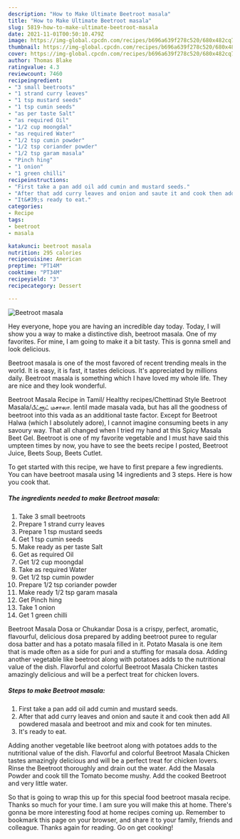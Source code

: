 ```yaml
---
description: "How to Make Ultimate Beetroot masala"
title: "How to Make Ultimate Beetroot masala"
slug: 5819-how-to-make-ultimate-beetroot-masala
date: 2021-11-01T00:50:10.479Z
image: https://img-global.cpcdn.com/recipes/b696a639f278c520/680x482cq70/beetroot-masala-recipe-main-photo.jpg
thumbnail: https://img-global.cpcdn.com/recipes/b696a639f278c520/680x482cq70/beetroot-masala-recipe-main-photo.jpg
cover: https://img-global.cpcdn.com/recipes/b696a639f278c520/680x482cq70/beetroot-masala-recipe-main-photo.jpg
author: Thomas Blake
ratingvalue: 4.3
reviewcount: 7460
recipeingredient:
- "3 small beetroots"
- "1 strand curry leaves"
- "1 tsp mustard seeds"
- "1 tsp cumin seeds"
- "as per taste Salt"
- "as required Oil"
- "1/2 cup moongdal"
- "as required Water"
- "1/2 tsp cumin powder"
- "1/2 tsp coriander powder"
- "1/2 tsp garam masala"
- "Pinch hing"
- "1 onion"
- "1 green chilli"
recipeinstructions:
- "First take a pan add oil add cumin and mustard seeds."
- "After that add curry leaves and onion and saute it and cook then add All powdered masala and beetroot and mix and cook for ten minutes."
- "It&#39;s ready to eat."
categories:
- Recipe
tags:
- beetroot
- masala

katakunci: beetroot masala 
nutrition: 295 calories
recipecuisine: American
preptime: "PT14M"
cooktime: "PT34M"
recipeyield: "3"
recipecategory: Dessert

---
```



![Beetroot masala](https://img-global.cpcdn.com/recipes/b696a639f278c520/680x482cq70/beetroot-masala-recipe-main-photo.jpg)

Hey everyone, hope you are having an incredible day today. Today, I will show you a way to make a distinctive dish, beetroot masala. One of my favorites. For mine, I am going to make it a bit tasty. This is gonna smell and look delicious.

Beetroot masala is one of the most favored of recent trending meals in the world. It is easy, it is fast, it tastes delicious. It's appreciated by millions daily. Beetroot masala is something which I have loved my whole life. They are nice and they look wonderful.

Beetroot Masala Recipe in Tamil/ Healthy recipes/Chettinad Style Beetroot Masala/பீட்ரூட் மசாலா. lentil made masala vada, but has all the goodness of beetroot into this vada as an additional taste factor. Except for Beetroot Halwa (which I absolutely adore), I cannot imagine consuming beets in any savoury way. That all changed when I tried my hand at this Spicy Masala Beet Gel. Beetroot is one of my favorite vegetable and I must have said this umpteen times by now, you have to see the beets recipe I posted, Beetroot Juice, Beets Soup, Beets Cutlet.


To get started with this recipe, we have to first prepare a few ingredients. You can have beetroot masala using 14 ingredients and 3 steps. Here is how you cook that.

<!--inarticleads1-->

##### The ingredients needed to make Beetroot masala:

1. Take 3 small beetroots
1. Prepare 1 strand curry leaves
1. Prepare 1 tsp mustard seeds
1. Get 1 tsp cumin seeds
1. Make ready as per taste Salt
1. Get as required Oil
1. Get 1/2 cup moongdal
1. Take as required Water
1. Get 1/2 tsp cumin powder
1. Prepare 1/2 tsp coriander powder
1. Make ready 1/2 tsp garam masala
1. Get Pinch hing
1. Take 1 onion
1. Get 1 green chilli


Beetroot Masala Dosa or Chukandar Dosa is a crispy, perfect, aromatic, flavourful, delicious dosa prepared by adding beetroot puree to regular dosa batter and has a potato masala filled in it. Potato Masala is one item that is made often as a side for puri and a stuffing for masala dosa. Adding another vegetable like beetroot along with potatoes adds to the nutritional value of the dish. Flavorful and colorful Beetroot Masala Chicken tastes amazingly delicious and will be a perfect treat for chicken lovers. 

<!--inarticleads2-->

##### Steps to make Beetroot masala:

1. First take a pan add oil add cumin and mustard seeds.
1. After that add curry leaves and onion and saute it and cook then add All powdered masala and beetroot and mix and cook for ten minutes.
1. It&#39;s ready to eat.


Adding another vegetable like beetroot along with potatoes adds to the nutritional value of the dish. Flavorful and colorful Beetroot Masala Chicken tastes amazingly delicious and will be a perfect treat for chicken lovers. Rinse the Beetroot thoroughly and drain out the water. Add the Masala Powder and cook till the Tomato become mushy. Add the cooked Beetroot and very little water. 

So that is going to wrap this up for this special food beetroot masala recipe. Thanks so much for your time. I am sure you will make this at home. There's gonna be more interesting food at home recipes coming up. Remember to bookmark this page on your browser, and share it to your family, friends and colleague. Thanks again for reading. Go on get cooking!
